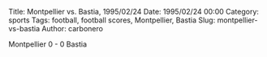 Title: Montpellier vs. Bastia, 1995/02/24
Date: 1995/02/24 00:00
Category: sports
Tags: football, football scores, Montpellier, Bastia
Slug: montpellier-vs-bastia
Author: carbonero


Montpellier 0 - 0 Bastia
